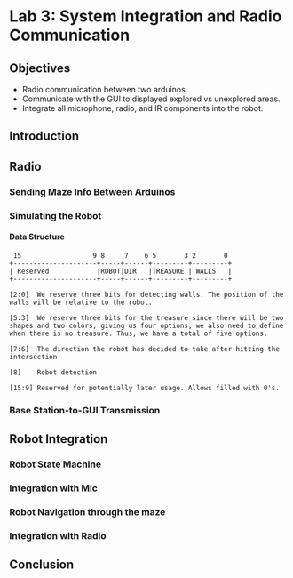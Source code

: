 # Lab 3: System Integration and Radio Communication

## Objectives
* Radio communication between two arduinos.
* Communicate with the GUI to displayed explored vs unexplored areas.
* Integrate all microphone, radio, and IR components into the robot.

## Introduction

## Radio

### Sending Maze Info Between Arduinos

### Simulating the Robot

#### Data Structure
```
 15                  9 8     7    6 5       3 2       0
+---------------------+-----+------+---------+---------+
| Reserved            |ROBOT|DIR   |TREASURE | WALLS   |
+---------------------+-----+------+---------+---------+

[2:0]  We reserve three bits for detecting walls. The position of the walls will be relative to the robot. 

[5:3]  We reserve three bits for the treasure since there will be two shapes and two colors, giving us four options, we also need to define when there is no treasure. Thus, we have a total of five options.

[7:6]  The direction the robot has decided to take after hitting the intersection

[8]    Robot detection

[15:9] Reserved for potentially later usage. Allows filled with 0's.

```


### Base Station-to-GUI Transmission


## Robot Integration

### Robot State Machine

### Integration with Mic

### Robot Navigation through the maze

### Integration with Radio

## Conclusion 
